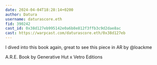 ```yaml
---
date: 2024-04-04T18:28:14+0200
author: Datura
username: daturascore.eth
fid: 390242
cast_id: 0x38d127eb995142e0a6b8e812f3ffb3c9d2dae8ac
cast: https://warpcast.com/daturascore.eth/0x38d127eb
---
```

I dived into this book again, great to see this piece in AR by @loackme   
  
A.R.E. Book by Generative Hut x Vetro Editions  
